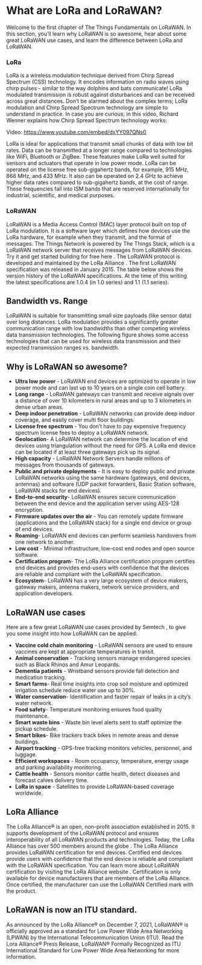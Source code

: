 # What are LoRa and LoRaWAN?

Welcome to the first chapter of The Things Fundamentals on LoRaWAN. In this section, you’ll learn why LoRaWAN is so awesome, hear about some great LoRaWAN use cases, and learn the difference between LoRa and LoRaWAN.
### LoRa

LoRa is a wireless modulation technique derived from Chirp Spread Spectrum (CSS) technology. It encodes information on radio waves using chirp pulses - similar to the way dolphins and bats communicate! LoRa modulated transmission is robust against disturbances and can be received across great distances.
Don’t be alarmed about the complex terms; LoRa modulation and Chirp Spread Spectrum technology are simple to understand in practice. In case you are curious, in this video, Richard Wenner explains how Chirp Spread Spectrum technology works:

Video: https://www.youtube.com/embed/dxYY097QNs0

LoRa is ideal for applications that transmit small chunks of data with low bit rates. Data can be transmitted at a longer range compared to technologies like WiFi, Bluetooth or ZigBee. These features make LoRa well suited for sensors and actuators that operate in low power mode.
LoRa can be operated on the license free sub-gigahertz bands, for example, 915 MHz, 868 MHz, and 433 MHz. It also can be operated on 2.4 GHz to achieve higher data rates compared to sub-gigahertz bands, at the cost of range. These frequencies fall into ISM bands that are reserved internationally for industrial, scientific, and medical purposes.
### LoRaWAN

LoRaWAN is a Media Access Control (MAC) layer protocol built on top of LoRa modulation. It is a software layer which defines how devices use the LoRa hardware, for example when they transmit, and the format of messages.
The Things Network is powered by The Things Stack, which is a LoRaWAN network server that receives messages from LoRaWAN devices. Try it and get started building for free here .
The LoRaWAN protocol is developed and maintained by the LoRa Alliance . The first LoRaWAN specification was released in January 2015. The table below shows the version history of the LoRaWAN specifications. At the time of this writing the latest specifications are 1.0.4 (in 1.0 series) and 1.1 (1.1 series).
## Bandwidth vs. Range

LoRaWAN is suitable for transmitting small size payloads (like sensor data) over long distances. LoRa modulation provides a significantly greater communication range with low bandwidths than other competing wireless data transmission technologies. The following figure shows some access technologies that can be used for wireless data transmission and their expected transmission ranges vs. bandwidth.

## Why is LoRaWAN so awesome?

* **Ultra low power** - LoRaWAN end devices are optimized to operate in low power mode and can last up to 10 years on a single coin cell battery.
* **Long range** - LoRaWAN gateways can transmit and receive signals over a distance of over 10 kilometers in rural areas and up to 3 kilometers in dense urban areas.
* **Deep indoor penetration** - LoRaWAN networks can provide deep indoor coverage, and easily cover multi floor buildings.
* **License free spectrum** - You don’t have to pay expensive frequency spectrum license fees to deploy a LoRaWAN network.
* **Geolocation**- A LoRaWAN network can determine the location of end devices using triangulation without the need for GPS. A LoRa end device can be located if at least three gateways pick up its signal.
* **High capacity** - LoRaWAN Network Servers handle millions of messages from thousands of gateways.
* **Public and private deployments** - It is easy to deploy public and private LoRaWAN networks using the same hardware (gateways, end devices, antennas) and software (UDP packet forwarders, Basic Station software, LoRaWAN stacks for end devices).
* **End-to-end security**- LoRaWAN ensures secure communication between the end device and the application server using AES-128 encryption.
* **Firmware updates over the air** - You can remotely update firmware (applications and the LoRaWAN stack) for a single end device or group of end devices.
* **Roaming**- LoRaWAN end devices can perform seamless handovers from one network to another.
* **Low cost** - Minimal infrastructure, low-cost end nodes and open source software.
* **Certification program**- The LoRa Alliance certification program certifies end devices and provides end-users with confidence that the devices are reliable and compliant with the LoRaWAN specification.
* **Ecosystem**- LoRaWAN has a very large ecosystem of device makers, gateway makers, antenna makers, network service providers, and application developers.

## LoRaWAN use cases

Here are a few great LoRaWAN use cases provided by Semtech , to give you some insight into how LoRaWAN can be applied:
* **Vaccine cold chain monitoring** - LoRaWAN sensors are used to ensure vaccines are kept at appropriate temperatures in transit.
* **Animal conservation** - Tracking sensors manage endangered species such as Black Rhinos and Amur Leopards.
* **Dementia patients** - Wristband sensors provide fall detection and medication tracking.
* **Smart farms**- Real time insights into crop soil moisture and optimized irrigation schedule reduce water use up to 30%.
* **Water conservation**- Identification and faster repair of leaks in a city’s water network.
* **Food safety**- Temperature monitoring ensures food quality maintenance.
* **Smart waste bins** - Waste bin level alerts sent to staff optimize the pickup schedule.
* **Smart bikes**- Bike trackers track bikes in remote areas and dense buildings.
* **Airport tracking** - GPS-free tracking monitors vehicles, personnel, and luggage.
* **Efficient workspaces** - Room occupancy, temperature, energy usage and parking availability monitoring.
* **Cattle health** - Sensors monitor cattle health, detect diseases and forecast calves delivery time.
* **LoRa in space** - Satellites to provide LoRaWAN-based coverage worldwide.

## LoRa Alliance

The LoRa Alliance® is an open, non-profit association established in 2015. It supports development of the LoRaWAN protocol and ensures interoperability of all LoRaWAN products and technologies. Today, the LoRa Alliance has over 500 members around the globe .
The LoRa Alliance provides LoRaWAN certification for end devices. Certified end devices provide users with confidence that the end device is reliable and compliant with the LoRaWAN specification. You can learn more about LoRaWAN certification by visiting the LoRa Alliance website . Certification is only available for device manufacturers that are members of the LoRa Alliance. Once certified, the manufacturer can use the LoRaWAN Certified mark with the product.
## LoRaWAN is now an ITU standard.

As announced by the LoRa Alliance® on December 7, 2021, LoRaWAN® is officially approved as a standard for Low Power Wide Area Networking (LPWAN) by the International Telecommunication Union (ITU).
Read the Lora Alliance® Press Release, LoRaWAN® Formally Recognized as ITU International Standard for Low Power Wide Area Networking for more information.